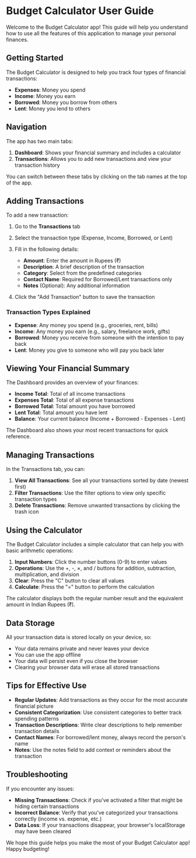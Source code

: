 # Budget Calculator User Guide

Welcome to the Budget Calculator app! This guide will help you understand how to use all the features of this application to manage your personal finances.

## Getting Started

The Budget Calculator is designed to help you track four types of financial transactions:
- **Expenses**: Money you spend
- **Income**: Money you earn
- **Borrowed**: Money you borrow from others
- **Lent**: Money you lend to others

## Navigation

The app has two main tabs:
1. **Dashboard**: Shows your financial summary and includes a calculator
2. **Transactions**: Allows you to add new transactions and view your transaction history

You can switch between these tabs by clicking on the tab names at the top of the app.

## Adding Transactions

To add a new transaction:

1. Go to the **Transactions** tab
2. Select the transaction type (Expense, Income, Borrowed, or Lent)
3. Fill in the following details:
   - **Amount**: Enter the amount in Rupees (₹)
   - **Description**: A brief description of the transaction
   - **Category**: Select from the predefined categories
   - **Contact Name**: Required for Borrowed/Lent transactions only
   - **Notes** (Optional): Any additional information

4. Click the "Add Transaction" button to save the transaction

### Transaction Types Explained

- **Expense**: Any money you spend (e.g., groceries, rent, bills)
- **Income**: Any money you earn (e.g., salary, freelance work, gifts)
- **Borrowed**: Money you receive from someone with the intention to pay back
- **Lent**: Money you give to someone who will pay you back later

## Viewing Your Financial Summary

The Dashboard provides an overview of your finances:

- **Income Total**: Total of all income transactions
- **Expenses Total**: Total of all expense transactions
- **Borrowed Total**: Total amount you have borrowed
- **Lent Total**: Total amount you have lent
- **Balance**: Your current balance (Income + Borrowed - Expenses - Lent)

The Dashboard also shows your most recent transactions for quick reference.

## Managing Transactions

In the Transactions tab, you can:

1. **View All Transactions**: See all your transactions sorted by date (newest first)
2. **Filter Transactions**: Use the filter options to view only specific transaction types
3. **Delete Transactions**: Remove unwanted transactions by clicking the trash icon

## Using the Calculator

The Budget Calculator includes a simple calculator that can help you with basic arithmetic operations:

1. **Input Numbers**: Click the number buttons (0-9) to enter values
2. **Operations**: Use the +, -, ×, and / buttons for addition, subtraction, multiplication, and division
3. **Clear**: Press the "C" button to clear all values
4. **Calculate**: Press the "=" button to perform the calculation

The calculator displays both the regular number result and the equivalent amount in Indian Rupees (₹).

## Data Storage

All your transaction data is stored locally on your device, so:

- Your data remains private and never leaves your device
- You can use the app offline
- Your data will persist even if you close the browser
- Clearing your browser data will erase all stored transactions

## Tips for Effective Use

- **Regular Updates**: Add transactions as they occur for the most accurate financial picture
- **Consistent Categorization**: Use consistent categories to better track spending patterns
- **Transaction Descriptions**: Write clear descriptions to help remember transaction details
- **Contact Names**: For borrowed/lent money, always record the person's name
- **Notes**: Use the notes field to add context or reminders about the transaction

## Troubleshooting

If you encounter any issues:

- **Missing Transactions**: Check if you've activated a filter that might be hiding certain transactions
- **Incorrect Balance**: Verify that you've categorized your transactions correctly (income vs. expense, etc.)
- **Data Loss**: If your transactions disappear, your browser's localStorage may have been cleared

We hope this guide helps you make the most of your Budget Calculator app! Happy budgeting! 